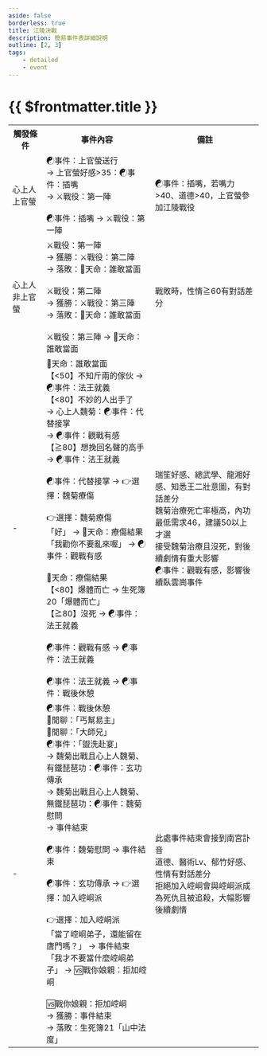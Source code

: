 ```yaml
---
aside: false
borderless: true
title: 江陵決戰
description: 簡易事件表詳細說明
outline: [2, 3]
tags:
    - detailed
    - event
---
```


# {{ $frontmatter.title }}

<Table class="timeline-table">
    <tr class="timeline-header">
        <th>觸發條件</th>
        <th>事件內容</th>
        <th>備註</th>
    </tr>
	<tr>
		<td>心上人上官螢</td>
		<td>
			<span title="
上官螢好感≦25：心相-10
上官螢好感>25：心相-20
			">☯事件：上官螢送行 </span> <br>
			→ 上官螢好感>35：☯事件：插嘴 <br>
			→ ⚔️戰役：第一陣 <br>
			<br>
			<span title="
嘴力≦40：上官螢+1、心相-20
嘴力>40、道德≦40：嘴力+1、上官螢+1
嘴力>40、道德>40：上官螢+2、上官螢參戰
			">☯事件：插嘴 → ⚔️戰役：第一陣 </span> <br>
		</td>
		<td>☯事件：插嘴，若嘴力>40、道德>40，上官螢參加江陵戰役</td>
	</tr>
	<tr>
		<td>心上人非上官螢</td>
		<td>
			<span title="
獲勝：武學+2、名聲+2、性情+1、丐幫好感-1
落敗：名聲-2、六派好感-1、南宮家好感-2
落敗、修養≦40：唐惟元-1
落敗、嘴力≧40：嘴力+1、道德-1、南宮家好感-1
			">⚔️戰役：第一陣 </span> <br>
			→ 獲勝：⚔️戰役：第二陣 <br>
			→ 落敗：🎲天命：誰敢當面 <br>
			<br>
			<span title="
獲勝、上官螢參戰：名聲+2、唐惟元+1、六派好感+1、南宮家好感+1、丐幫好感-2
獲勝、上官螢未參戰：名聲+2、上官螢+1、心相-20、六派好感+1、南宮家好感+1、丐幫好感-2、上官家好感+3
落敗：名聲-2、六派好感-1、南宮家好感-2
落敗、修養≦40：唐惟元-1
落敗、嘴力≧40：嘴力+1、道德-1、南宮家好感-1
上官螢參戰：上官螢+1、上官家好感+2
			">⚔️戰役：第二陣 </span> <br>
			→ 獲勝：⚔️戰役：第三陣 <br>
			→ 落敗：🎲天命：誰敢當面 <br>
			<br>
			<span title="獲勝：名聲+3、六派好感+1、南宮家好感+1">⚔️戰役：第三陣 → 🎲天命：誰敢當面 </span> <br>
		</td>
		<td>戰敗時，性情≧60有對話差分</td>
	</tr>
	<tr>
		<td>-</td>
		<td>
			🎲天命：誰敢當面 <br>
			<span title="
六派好感-2
總武學≧120：武學+2、刀劍+2
			">【<50】不知斤兩的傢伙 → ☯事件：法王就義 </span> <br>
			【<80】不妙的人出手了 <br>
			→ 心上人魏菊：☯事件：代替接掌 <br>
			→ ☯事件：觀戰有感 <br>
			<span title="武學+2、輕功+1">【≧80】想挽回名聲的高手 → ☯事件：法王就義 </span> <br>
			<br>
			<span title="體力-2、內力-3、性情+2、魏菊+3、瑞笙+2、丐幫好感+1、崆峒派好感+1">☯事件：代替接掌 → 👉選擇：魏菊療傷 </span> <br>
			<br>
			👉選擇：魏菊療傷 <br>
			<span title="內力-3">「好」 → 🎲天命：療傷結果 </span> <br>
			「我勸你不要亂來喔」 → ☯事件：觀戰有感 <br>
			<br>
			<span title="上限40，內力正向補正">🎲天命：療傷結果 </span> <br>
			【<80】爆體而亡 → 生死簿20「爆體而亡」 <br>
			<span title="內力+5、抗毒-3、抗麻-3、陰陽=50、覺醒【鐵琵琶功Lv1】">【≧80】沒死 → ☯事件：法王就義 </span> <br>
			<br>
			<span title="
總武學≧100：武學+6、性情-2
總武學<100：武學+2
王二壯使用金剛神槍指
			">☯事件：觀戰有感 → ☯事件：法王就義 </span> <br>
			<br>
			<span title="武學+2、暗器+1">☯事件：法王就義 → ☯事件：戰後休憩 </span> <br>
		</td>
		<td>
			瑞笙好感、總武學、龍湘好感、知悉王二壯意圖，有對話差分 <br>
			魏菊治療死亡率極高，內功最低需求46，建議50以上才選 <br>
			接受魏菊治療且沒死，對後續劇情有重大影響 <br>
			☯事件：觀戰有感，影響後續臥雲崗事件 <br>
		</td>
	</tr>
	<tr>
		<td>-</td>
		<td>
			☯事件：戰後休憩 <br>
			💬閒聊：「丐幫易主」 <br>
			💬閒聊：「大師兄」 <br>
			☯事件：「盥洗赴宴」 <br>
			→ 魏菊出戰且心上人魏菊、有鐵琵琶功：☯事件：玄功傳承 <br>
			→ 魏菊出戰且心上人魏菊、無鐵琵琶功：☯事件：魏菊慰問 <br>
			→ 事件結束 <br>
			<br>
			<span title="
道德≦40：嘴力+1、魏菊-1
崆峒派好感+5、魏菊+2
			">☯事件：魏菊慰問 → 事件結束 </span> <br>
			<br>
			<span title="修養≦40：魏菊-1">☯事件：玄功傳承 → 👉選擇：加入崆峒派 </span> <br>
			<br>
			👉選擇：加入崆峒派 <br>
			<span title="
獲得秘笈《鐵琵琶功》
郁竹好感≧30：郁竹-3
			">「當了崆峒弟子，還能留在唐門嗎？」 → 事件結束 </span> <br>
			「我才不要當什麼崆峒弟子」 → 🆚戰你娘親：拒加崆峒 <br>
			<br>
			<span title="獲勝：崆峒派好感-30">🆚戰你娘親：拒加崆峒 </span> <br>
			→ 獲勝：事件結束 <br>
			→ 落敗：生死簿21「山中法度」 <br>
		</td>
		<td>
			此處事件結束會接到南宮訃音 <br>
			道德、醫術Lv、郁竹好感、性情有對話差分 <br>
			拒絕加入崆峒會與崆峒派成為死仇且被追殺，大幅影響後續劇情 <br>
		</td>
	</tr>
</table>
